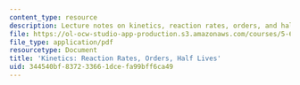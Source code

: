 ```yaml
---
content_type: resource
description: Lecture notes on kinetics, reaction rates, orders, and half lives.
file: https://ol-ocw-studio-app-production.s3.amazonaws.com/courses/5-60-thermodynamics-kinetics-spring-2008/344540bf837233661dcefa99bff6ca49_5_60_lecture30.pdf
file_type: application/pdf
resourcetype: Document
title: 'Kinetics: Reaction Rates, Orders, Half Lives'
uid: 344540bf-8372-3366-1dce-fa99bff6ca49
---
```

